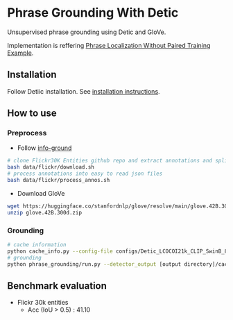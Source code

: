 # Phrase Grounding With Detic

Unsupervised phrase grounding using Detic and GloVe.

Implementation is reffering [Phrase Localization Without Paired Training Example](https://openaccess.thecvf.com/content_ICCV_2019/papers/Wang_Phrase_Localization_Without_Paired_Training_Examples_ICCV_2019_paper.pdf).

## Installation

Follow Detiic installation. See [installation instructions](docs/INSTALL.md).

## How to use

### Preprocess

- Follow [info-ground](https://github.com/BigRedT/info-ground)
```bash
# clone Flickr30K Entities github repo and extract annotations and splits
bash data/flickr/download.sh
# process annotations into easy to read json files
bash data/flickr/process_annos.sh
```
- Download GloVe
```bash
wget https://huggingface.co/stanfordnlp/glove/resolve/main/glove.42B.300d.zip
unzip glove.42B.300d.zip
```

### Grounding
```bash
# cache information
python cache_info.py --config-file configs/Detic_LCOCOI21k_CLIP_SwinB_896b32_4x_ft4x_max-size.yaml --input ~/dataset/flickr30k_entities/test.txt --flickr_dir [Flickr30k images directory] --output [output directory] --vocabulary lvis --opts MODEL.WEIGHTS models/Detic_LCOCOI21k_CLIP_SwinB_896b32_4x_ft4x_max-size.pth
# grounding
python phrase_grounding/run.py --detector_output [output directory]/cache_data.json --sentence_file path/to/sentences_test.json --bbox_file path/to/bounding_boxes_test.json --glove glove.42B.300d.txt
```

## Benchmark evaluation
- Flickr 30k entities
    - Acc (IoU > 0.5) : 41.10
